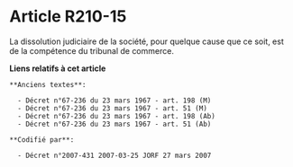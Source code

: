 # Article R210-15

La dissolution judiciaire de la société, pour quelque cause que ce soit, est de la compétence du tribunal de commerce.

**Liens relatifs à cet article**

	**Anciens textes**:

	  - Décret n°67-236 du 23 mars 1967 - art. 198 (M)
	  - Décret n°67-236 du 23 mars 1967 - art. 51 (M)
	  - Décret n°67-236 du 23 mars 1967 - art. 198 (Ab)
	  - Décret n°67-236 du 23 mars 1967 - art. 51 (Ab)

	**Codifié par**:

	  - Décret n°2007-431 2007-03-25 JORF 27 mars 2007
